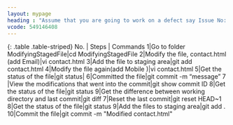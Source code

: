 ```yaml
---
layout: mypage
heading : "Assume that you are going to work on a defect say Issue No: 11 where we need to add email and mobile details to contact page of your e-commerce application. Accidentally we did a part of it and  staged it. But then we understood we had to add more details. So we again modified the file then committed the file. But all your modifications is not present in the commit. How would you solve it ?"
vcode: 549146408
---
```

{: .table .table-striped}
No. | Steps | Commands 
1|Go to folder ModifyingStagedFile|cd ModifyingStagedFile
2|Modify the file, contact.html (add Email)|vi contact.html
3|Add the file to staging area|git add contact.html
4|Modify the file again(add Mobile )|vi contact.html
5|Get the status of the file|git status|
6|Committed the file|git commit -m “message”
7 |View the modifications that went into the commit|git show commit ID
8|Get the status of the file|git status
9|Get the difference between working directory and last commit|git diff
7|Reset the last commit|git reset HEAD~1
8|Get the status of the file|git status
9|Add the files to staging area|git add .
10|Commit the file|git commit -m "Modified contact.html"


 
